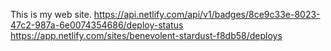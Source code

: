 This is my web site.
https://api.netlify.com/api/v1/badges/8ce9c33e-8023-47c2-987a-6e0074354686/deploy-status
https://app.netlify.com/sites/benevolent-stardust-f8db58/deploys
